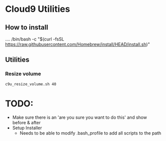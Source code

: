 # Cloud9 Utilities

## How to install
....
/bin/bash -c "$(curl -fsSL https://raw.githubusercontent.com/Homebrew/install/HEAD/install.sh)"

## Utilities

### Resize volume

    c9u_resize_volume.sh 40

# TODO:
* Make sure there is an 'are you sure you want to do this' and show before & after
* Setup Installer
    * Needs to be able to modify .bash_profile to add all scripts to the path

